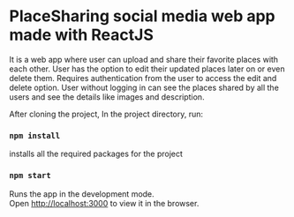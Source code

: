 # PlaceSharing social media web app made with ReactJS 

It is a web app where user can upload and share their favorite places with each other. User has the option to edit their updated places later on or even delete them. Requires authentication from the user to access the edit and delete option. User without logging in can see the places shared by all the users and see the details like images and description.


After cloning the project,
In the project directory, run:

### `npm install`

installs all the required packages for the project

### `npm start`

Runs the app in the development mode.\
Open [http://localhost:3000](http://localhost:3000) to view it in the browser.

